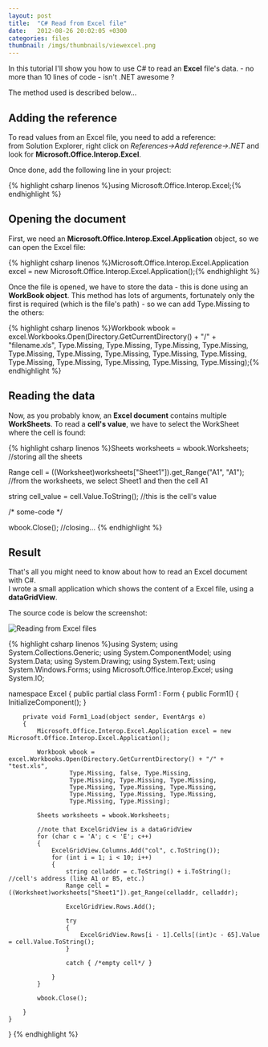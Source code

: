 ```yaml
---
layout: post
title:  "C# Read from Excel file"
date:   2012-08-26 20:02:05 +0300
categories: files
thumbnail: /imgs/thumbnails/viewexcel.png
---
```


In this tutorial I'll show you how to use C# to read an **Excel** file's data. - no more than 10 lines of code - isn't .NET awesome ?

The method used is described below...

## Adding the reference

To read values from an Excel file, you need to add a reference:  
from Solution Explorer, right click on _References->Add reference->.NET_ and look for **Microsoft.Office.Interop.Excel**.

Once done, add the following line in your project:

{% highlight csharp linenos %}using Microsoft.Office.Interop.Excel;{% endhighlight %}

## Opening the document

First, we need an **Microsoft.Office.Interop.Excel.Application** object, so we can open the Excel file:

{% highlight csharp linenos %}Microsoft.Office.Interop.Excel.Application excel = new Microsoft.Office.Interop.Excel.Application();{% endhighlight %}

Once the file is opened, we have to store the data - this is done using an **WorkBook object**. This method has lots of arguments, fortunately only the first is required (which is the file's path) - so we can add Type.Missing to the others:

{% highlight csharp linenos %}Workbook wbook = excel.Workbooks.Open(Directory.GetCurrentDirectory() + "/" + "filename.xls", 
                     Type.Missing, Type.Missing, Type.Missing, 
                     Type.Missing, Type.Missing, Type.Missing, 
                     Type.Missing, Type.Missing, Type.Missing, 
                     Type.Missing, Type.Missing, Type.Missing, 
                     Type.Missing, Type.Missing);{% endhighlight %}

## Reading the data

Now, as you probably know, an **Excel document** contains multiple **WorkSheets**. To read a **cell's value**, we have to select the WorkSheet where the cell is found:

{% highlight csharp linenos %}Sheets worksheets = wbook.Worksheets;  //storing all the sheets

Range cell = ((Worksheet)worksheets["Sheet1"]).get_Range("A1", "A1");
//from the worksheets, we select Sheet1 and then the cell A1

string cell_value = cell.Value.ToString();  //this is the cell's value

/* some-code */

wbook.Close(); //closing...
{% endhighlight %}

## Result

That's all you might need to know about how to read an Excel document with C#.  
I wrote a small application which shows the content of a Excel file, using a **dataGridView**.

The source code is below the screenshot:

![Reading from Excel files](http://i45.tinypic.com/4hz2bn.png)

{% highlight csharp linenos %}using System;
using System.Collections.Generic;
using System.ComponentModel;
using System.Data;
using System.Drawing;
using System.Text;
using System.Windows.Forms;
using Microsoft.Office.Interop.Excel;
using System.IO;

namespace Excel
{
    public partial class Form1 : Form
    {
        public Form1()
        {
            InitializeComponent();
        }

        private void Form1_Load(object sender, EventArgs e)
        {
            Microsoft.Office.Interop.Excel.Application excel = new Microsoft.Office.Interop.Excel.Application();

            Workbook wbook = excel.Workbooks.Open(Directory.GetCurrentDirectory() + "/" + "test.xls",
                     Type.Missing, false, Type.Missing,
                     Type.Missing, Type.Missing, Type.Missing,
                     Type.Missing, Type.Missing, Type.Missing,
                     Type.Missing, Type.Missing, Type.Missing,
                     Type.Missing, Type.Missing);

            Sheets worksheets = wbook.Worksheets;

            //note that ExcelGridView is a dataGridView
            for (char c = 'A'; c < 'E'; c++)
            {
                ExcelGridView.Columns.Add("col", c.ToString());
                for (int i = 1; i < 10; i++)
                {
                    string celladdr = c.ToString() + i.ToString();  //cell's address (like A1 or B5, etc.)
                    Range cell = ((Worksheet)worksheets["Sheet1"]).get_Range(celladdr, celladdr);

                    ExcelGridView.Rows.Add();

                    try
                    {
                        ExcelGridView.Rows[i - 1].Cells[(int)c - 65].Value = cell.Value.ToString();
                    }

                    catch { /*empty cell*/ }

                }
            }

            wbook.Close();

        }
    }
}
{% endhighlight %}